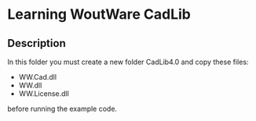 ﻿# Learning WoutWare CadLib

## Description

In this folder you must create a new folder CadLib4.0 and copy these files:

- WW.Cad.dll
- WW.dll
- WW.License.dll

before running the example code.
